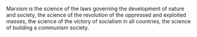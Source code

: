 Marxism is the science of the laws governing the development of nature and society, the science of the revolution of the oppressed and exploited masses, the science of the victory of socialism in all countries, the science of building a communism society.